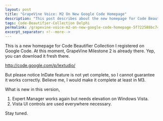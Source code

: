 ```yaml
---
layout: post
title: "GrapeVine Voice: M2 On New Google Code Homepage"
description: "This post describes about the new homepage for Code Beautifier Collection I registered on Google Code."
tags: Code-Beautifier-Collection Delphi
permalink: /grapevine-voice-m2-on-new-google-code-homepage-5f722588bc74
excerpt_separator: <!--more-->
---
```

This is a new homepage for Code Beautifier Collection I registered on Google Code. At this moment, GrapeVine Milestone 2 is already there. Yep, you can download it fresh there.

http://code.google.com/p/lextudio/

But please notice InDate feature is not yet complete, so I cannot guarantee it works correctly. Believe me, I would make it complete at least in M3.

What is new in this version,

1. Expert Manager works again but needs elevation on Windows Vista.
1. Vista UI controls are used everywhere necessary.

Stay tuned.
<!--more-->